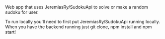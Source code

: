 Web app that uses JeremiasRy/SudokuApi to solve or make a random sudoku for user.

To run locally you'll need to first put JeremiasRy/SudokuApi running locally. <br/>
When you have the backend running just git clone, npm install and npm start!
